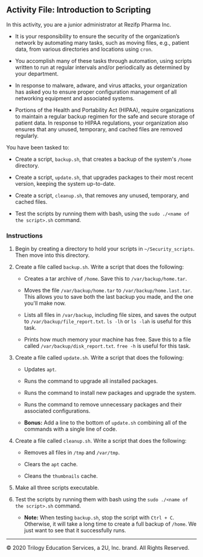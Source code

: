 ## Activity File: Introduction to Scripting

In this activity, you are a junior administrator at Rezifp Pharma Inc. 

- It is your responsibility to ensure the security of the organization’s network by automating many tasks, such as moving files, e.g., patient data, from various directories and locations using `cron`. 

- You accomplish many of these tasks through automation, using scripts written to run at regular intervals and/or periodically as determined by your department. 

- In response to malware, adware, and virus attacks, your organization has asked you to ensure proper configuration management of all networking equipment and associated systems. 

- Portions of the Health and Portability Act (HIPAA), require organizations to maintain a regular backup regimen for the safe and secure storage of patient data. In response to HIPAA regulations, your organization also ensures that any unused, temporary, and cached files are removed regularly.

You have been tasked to:

- Create a script, `backup.sh`, that creates a backup of the system's `/home` directory.

- Create a script, `update.sh`, that upgrades packages to their most recent version, keeping the system up-to-date.

- Create a script, `cleanup.sh`, that removes any unused, temporary, and cached files.

- Test the scripts by running them with bash, using the `sudo ./<name of the script>.sh` command.

### Instructions

1. Begin by creating a directory to hold your scripts in `~/Security_scripts`. Then move into this directory.

2. Create a file called `backup.sh`. Write a script that does the following:

    - Creates a tar archive of `/home`. Save this to `/var/backup/home.tar`.
    
    - Moves the file `/var/backup/home.tar` to `/var/backup/home.last.tar`. This allows you to save both the last backup you made, and the one you'll make now.

    - Lists all files in `/var/backup`, including file sizes, and saves the output to `/var/backup/file_report.txt`. `ls -lh` or `ls -lah`  is useful for this task.

    - Prints how much memory your machine has free. Save this to a file called `/var/backup/disk_report.txt`. `free -h` is useful for this task.


3. Create a file called `update.sh`. Write a script that does the following:

    - Updates `apt`.

    - Runs the command to upgrade all installed packages.

    - Runs the command to install new packages and upgrade the system.

    - Runs the command to remove unnecessary packages and their associated configurations.

    - **Bonus:** Add a line to the bottom of `update.sh` combining all of the commands with a single line of code.

4. Create a file called `cleanup.sh`. Write a script that does the following:
 
    - Removes all files in `/tmp` and `/var/tmp`.

    - Clears the `apt` cache.

    - Cleans the `thumbnails` cache.

5. Make all three scripts executable.

6. Test the scripts by running them with bash using the `sudo ./<name of the script>.sh` command.

   - **Note:** When testing `backup.sh`, stop the script with `Ctrl + C`. Otherwise, it will take a long time to create a full backup of `/home`. We just want to see that it successfully runs. 


---
© 2020 Trilogy Education Services, a 2U, Inc. brand. All Rights Reserved.  